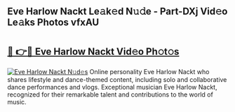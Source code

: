 ## Eve Harlow Nackt Le𝚊k𝚎d N𝚞𝚍e - Part-DXj Vid𝚎o Le𝚊ks Photos vfxAU

# <h2><a href="http://fb92am.evod.top/?m=Eve+Harlow+Nackt">🔗 👉🔴 Eve Harlow Nackt Vid𝚎o Ph𝚘t𝚘s</a></h2>

[![Eve Harlow Nackt N𝚞d𝚎s](https://i.imgur.com/8V9OHl7.gif)](http://fb92am.evod.top/?m=Eve+Harlow+Nackt)
Online personality Eve Harlow Nackt who shares lifestyle and dance-themed content, including solo and collaborative dance performances and vlogs. Exceptional musician Eve Harlow Nackt, recognized for their remarkable talent and contributions to the world of music. 
